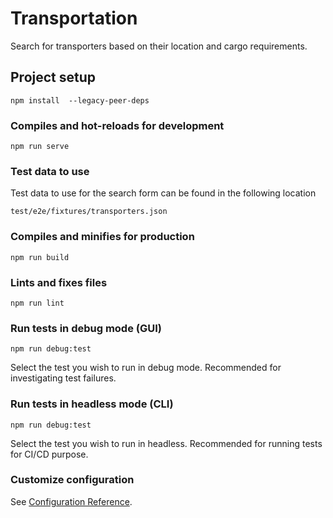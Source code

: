 # Transportation
Search for transporters based on their location and cargo requirements.

## Project setup
```
npm install  --legacy-peer-deps
```

### Compiles and hot-reloads for development
```
npm run serve
```

### Test data to use
Test data to use for the search form can be found in the following location
```
test/e2e/fixtures/transporters.json
```

### Compiles and minifies for production
```
npm run build
```

### Lints and fixes files
```
npm run lint
```

### Run tests in debug mode (GUI)
```
npm run debug:test
```
Select the test you wish to run in debug mode. Recommended for investigating test failures.

### Run tests in headless mode (CLI)
```
npm run debug:test
```
Select the test you wish to run in headless. Recommended for running tests for CI/CD purpose.

### Customize configuration
See [Configuration Reference](https://cli.vuejs.org/config/).
